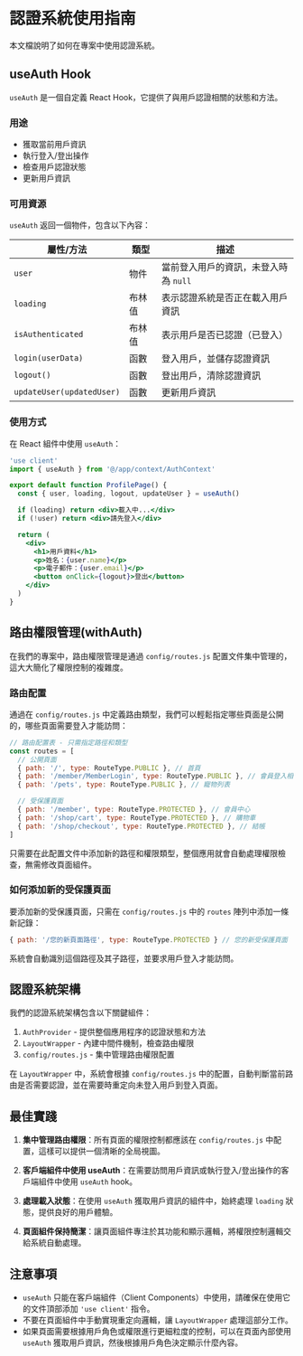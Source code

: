 # 認證系統使用指南

本文檔說明了如何在專案中使用認證系統。

## useAuth Hook

`useAuth` 是一個自定義 React Hook，它提供了與用戶認證相關的狀態和方法。

### 用途

- 獲取當前用戶資訊
- 執行登入/登出操作
- 檢查用戶認證狀態
- 更新用戶資訊

### 可用資源

`useAuth` 返回一個物件，包含以下內容：

| 屬性/方法                 | 類型   | 描述                                  |
| ------------------------- | ------ | ------------------------------------- |
| `user`                    | 物件   | 當前登入用戶的資訊，未登入時為 `null` |
| `loading`                 | 布林值 | 表示認證系統是否正在載入用戶資訊      |
| `isAuthenticated`         | 布林值 | 表示用戶是否已認證（已登入）          |
| `login(userData)`         | 函數   | 登入用戶，並儲存認證資訊              |
| `logout()`                | 函數   | 登出用戶，清除認證資訊                |
| `updateUser(updatedUser)` | 函數   | 更新用戶資訊                          |

### 使用方式

在 React 組件中使用 `useAuth`：

```jsx
'use client'
import { useAuth } from '@/app/context/AuthContext'

export default function ProfilePage() {
  const { user, loading, logout, updateUser } = useAuth()

  if (loading) return <div>載入中...</div>
  if (!user) return <div>請先登入</div>

  return (
    <div>
      <h1>用戶資料</h1>
      <p>姓名：{user.name}</p>
      <p>電子郵件：{user.email}</p>
      <button onClick={logout}>登出</button>
    </div>
  )
}
```

## 路由權限管理(withAuth)

在我們的專案中，路由權限管理是通過 `config/routes.js` 配置文件集中管理的，這大大簡化了權限控制的複雜度。

### 路由配置

通過在 `config/routes.js` 中定義路由類型，我們可以輕鬆指定哪些頁面是公開的，哪些頁面需要登入才能訪問：

```jsx
// 路由配置表 - 只需指定路徑和類型
const routes = [
  // 公開頁面
  { path: '/', type: RouteType.PUBLIC }, // 首頁
  { path: '/member/MemberLogin', type: RouteType.PUBLIC }, // 會員登入相關頁面
  { path: '/pets', type: RouteType.PUBLIC }, // 寵物列表

  // 受保護頁面
  { path: '/member', type: RouteType.PROTECTED }, // 會員中心
  { path: '/shop/cart', type: RouteType.PROTECTED }, // 購物車
  { path: '/shop/checkout', type: RouteType.PROTECTED }, // 結帳
]
```

只需要在此配置文件中添加新的路徑和權限類型，整個應用就會自動處理權限檢查，無需修改頁面組件。

### 如何添加新的受保護頁面

要添加新的受保護頁面，只需在 `config/routes.js` 中的 `routes` 陣列中添加一條新記錄：

```jsx
{ path: '/您的新頁面路徑', type: RouteType.PROTECTED } // 您的新受保護頁面
```

系統會自動識別這個路徑及其子路徑，並要求用戶登入才能訪問。

## 認證系統架構

我們的認證系統架構包含以下關鍵組件：

1. `AuthProvider` - 提供整個應用程序的認證狀態和方法
2. `LayoutWrapper` - 內建中間件機制，檢查路由權限
3. `config/routes.js` - 集中管理路由權限配置

在 `LayoutWrapper` 中，系統會根據 `config/routes.js` 中的配置，自動判斷當前路由是否需要認證，並在需要時重定向未登入用戶到登入頁面。

## 最佳實踐

1. **集中管理路由權限**：所有頁面的權限控制都應該在 `config/routes.js` 中配置，這樣可以提供一個清晰的全局視圖。

2. **客戶端組件中使用 useAuth**：在需要訪問用戶資訊或執行登入/登出操作的客戶端組件中使用 `useAuth` hook。

3. **處理載入狀態**：在使用 `useAuth` 獲取用戶資訊的組件中，始終處理 `loading` 狀態，提供良好的用戶體驗。

4. **頁面組件保持簡潔**：讓頁面組件專注於其功能和顯示邏輯，將權限控制邏輯交給系統自動處理。

## 注意事項

- `useAuth` 只能在客戶端組件（Client Components）中使用，請確保在使用它的文件頂部添加 `'use client'` 指令。
- 不要在頁面組件中手動實現重定向邏輯，讓 `LayoutWrapper` 處理這部分工作。
- 如果頁面需要根據用戶角色或權限進行更細粒度的控制，可以在頁面內部使用 `useAuth` 獲取用戶資訊，然後根據用戶角色決定顯示什麼內容。
